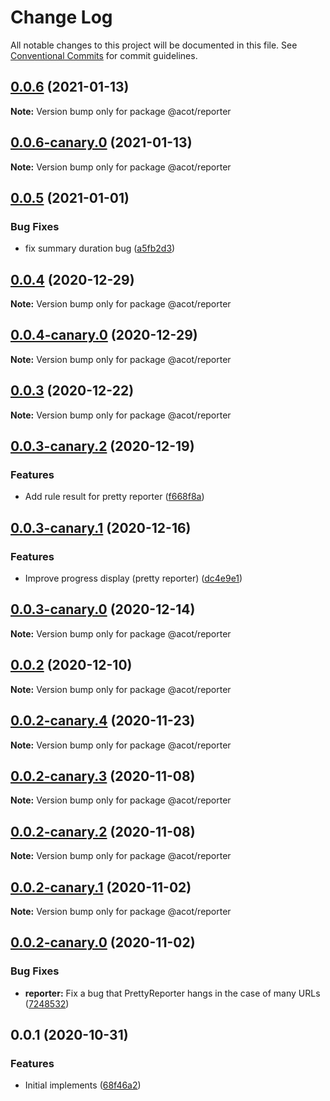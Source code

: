 # Change Log

All notable changes to this project will be documented in this file.
See [Conventional Commits](https://conventionalcommits.org) for commit guidelines.

## [0.0.6](https://github.com/acot-a11y/acot/compare/@acot/reporter@0.0.6-canary.0...@acot/reporter@0.0.6) (2021-01-13)

**Note:** Version bump only for package @acot/reporter

## [0.0.6-canary.0](https://github.com/acot-a11y/acot/compare/@acot/reporter@0.0.5...@acot/reporter@0.0.6-canary.0) (2021-01-13)

**Note:** Version bump only for package @acot/reporter

## [0.0.5](https://github.com/acot-a11y/acot/compare/@acot/reporter@0.0.4...@acot/reporter@0.0.5) (2021-01-01)

### Bug Fixes

- fix summary duration bug ([a5fb2d3](https://github.com/acot-a11y/acot/commit/a5fb2d34bc30967d284b37b24a0ea54220bf3565))

## [0.0.4](https://github.com/acot-a11y/acot/compare/@acot/reporter@0.0.4-canary.0...@acot/reporter@0.0.4) (2020-12-29)

**Note:** Version bump only for package @acot/reporter

## [0.0.4-canary.0](https://github.com/acot-a11y/acot/compare/@acot/reporter@0.0.3...@acot/reporter@0.0.4-canary.0) (2020-12-29)

**Note:** Version bump only for package @acot/reporter

## [0.0.3](https://github.com/acot-a11y/acot/compare/@acot/reporter@0.0.3-canary.2...@acot/reporter@0.0.3) (2020-12-22)

**Note:** Version bump only for package @acot/reporter

## [0.0.3-canary.2](https://github.com/acot-a11y/acot/compare/@acot/reporter@0.0.3-canary.1...@acot/reporter@0.0.3-canary.2) (2020-12-19)

### Features

- Add rule result for pretty reporter ([f668f8a](https://github.com/acot-a11y/acot/commit/f668f8a56e730ea31ece53f23d7fd2629e456211))

## [0.0.3-canary.1](https://github.com/acot-a11y/acot/compare/@acot/reporter@0.0.3-canary.0...@acot/reporter@0.0.3-canary.1) (2020-12-16)

### Features

- Improve progress display (pretty reporter) ([dc4e9e1](https://github.com/acot-a11y/acot/commit/dc4e9e1655408a499619a690798e06ef439844be))

## [0.0.3-canary.0](https://github.com/acot-a11y/acot/compare/@acot/reporter@0.0.2...@acot/reporter@0.0.3-canary.0) (2020-12-14)

**Note:** Version bump only for package @acot/reporter

## [0.0.2](https://github.com/acot-a11y/acot/compare/@acot/reporter@0.0.2-canary.4...@acot/reporter@0.0.2) (2020-12-10)

**Note:** Version bump only for package @acot/reporter

## [0.0.2-canary.4](https://github.com/acot-a11y/acot/compare/@acot/reporter@0.0.2-canary.3...@acot/reporter@0.0.2-canary.4) (2020-11-23)

**Note:** Version bump only for package @acot/reporter

## [0.0.2-canary.3](https://github.com/acot-a11y/acot/compare/@acot/reporter@0.0.2-canary.2...@acot/reporter@0.0.2-canary.3) (2020-11-08)

**Note:** Version bump only for package @acot/reporter

## [0.0.2-canary.2](https://github.com/acot-a11y/acot/compare/@acot/reporter@0.0.2-canary.1...@acot/reporter@0.0.2-canary.2) (2020-11-08)

**Note:** Version bump only for package @acot/reporter

## [0.0.2-canary.1](https://github.com/acot-a11y/acot/compare/@acot/reporter@0.0.2-canary.0...@acot/reporter@0.0.2-canary.1) (2020-11-02)

**Note:** Version bump only for package @acot/reporter

## [0.0.2-canary.0](https://github.com/acot-a11y/acot/compare/@acot/reporter@0.0.1...@acot/reporter@0.0.2-canary.0) (2020-11-02)

### Bug Fixes

- **reporter:** Fix a bug that PrettyReporter hangs in the case of many URLs ([7248532](https://github.com/acot-a11y/acot/commit/7248532c0380a0483a537c124173f2191027dd54))

## 0.0.1 (2020-10-31)

### Features

- Initial implements ([68f46a2](https://github.com/acot-a11y/acot/commit/68f46a250de7793795678ece40d23d927ddd075c))
